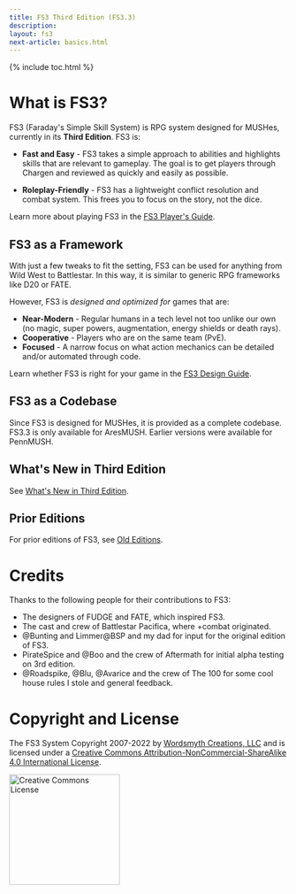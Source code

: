 ```yaml
---
title: FS3 Third Edition (FS3.3)
description: 
layout: fs3
next-article: basics.html
---
```


{% include toc.html %}

# What is FS3?

FS3 (Faraday's Simple Skill System) is RPG system designed for MUSHes, currently in its **Third Edition**.  FS3 is:

* **Fast and Easy** - FS3 takes a simple approach to abilities and highlights skills that are relevant to gameplay.  The goal is to get players through Chargen and reviewed as quickly and easily as possible.

* **Roleplay-Friendly** - FS3 has a lightweight conflict resolution and combat system.  This frees you to focus on the story, not the dice.

Learn more about playing FS3 in the [FS3 Player's Guide](/fs3/fs3-3/basics.html).

## FS3 as a Framework

With just a few tweaks to fit the setting, FS3 can be used for anything from Wild West to Battlestar.  In this way, it is similar to generic RPG frameworks like D20 or FATE.

However, FS3 is *designed and optimized for* games that are:

* **Near-Modern** - Regular humans in a tech level not too unlike our own (no magic, super powers, augmentation, energy shields or death rays).
* **Cooperative** - Players who are on the same team (PvE).
* **Focused** - A narrow focus on what action mechanics can be detailed and/or automated through code.

Learn whether FS3 is right for your game in the [FS3 Design Guide](/fs3/fs3-3/choosing-fs3.html).

## FS3 as a Codebase

Since FS3 is designed for MUSHes, it is provided as a complete codebase.  FS3.3 is only available for AresMUSH.  Earlier versions were available for PennMUSH.

## What's New in Third Edition

See [What's New in Third Edition](/fs3/fs3-3/whats-new.html).

## Prior Editions

For prior editions of FS3, see [Old Editions](/fs3/old-editions.html).

# Credits

Thanks to the following people for their contributions to FS3:

* The designers of FUDGE and FATE, which inspired FS3.
* The cast and crew of Battlestar Pacifica, where +combat originated.
* @Bunting and Limmer@BSP and my dad for input for the original edition of FS3.  
* PirateSpice and @Boo and the crew of Aftermath for initial alpha testing on 3rd edition.
* @Roadspike, @Blu, @Avarice and the crew of The 100 for some cool house rules I stole and general feedback.

# Copyright and License

<span xmlns:dct="http://purl.org/dc/terms/" href="http://purl.org/dc/dcmitype/Text" property="dct:title" rel="dct:type">The FS3 System</span>  Copyright 2007-2022 by <a xmlns:cc="http://creativecommons.org/ns#" href="http://www.aresmush.com" property="cc:attributionName" rel="cc:attributionURL">Wordsmyth Creations, LLC</a> and is licensed under a <a rel="license" href="http://creativecommons.org/licenses/by-nc-sa/4.0/">Creative Commons Attribution-NonCommercial-ShareAlike 4.0 International License</a>.

<a rel="license" href="http://creativecommons.org/licenses/by-nc-sa/4.0/"><img alt="Creative Commons License" style="border-width:0;width:200px" src="https://i.creativecommons.org/l/by-nc-sa/4.0/88x31.png" /></a>
